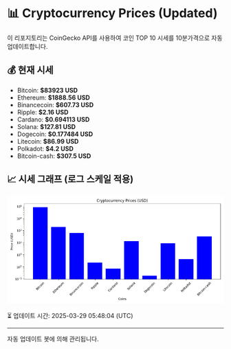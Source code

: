 
# 📊 Cryptocurrency Prices (Updated)

이 리포지토리는 CoinGecko API를 사용하여 코인 TOP 10 시세를 10분가격으로 자동 업데이트합니다.

## 💰 현재 시세
- Bitcoin: **$83923 USD**
- Ethereum: **$1888.56 USD**
- Binancecoin: **$607.73 USD**
- Ripple: **$2.16 USD**
- Cardano: **$0.694113 USD**
- Solana: **$127.81 USD**
- Dogecoin: **$0.177484 USD**
- Litecoin: **$86.99 USD**
- Polkadot: **$4.2 USD**
- Bitcoin-cash: **$307.5 USD**

## 📈 시세 그래프 (로그 스케일 적용)
![Crypto Prices](crypto_prices.png)

⏳ 업데이트 시간: 2025-03-29 05:48:04 (UTC)

---
자동 업데이트 봇에 의해 관리됩니다.
